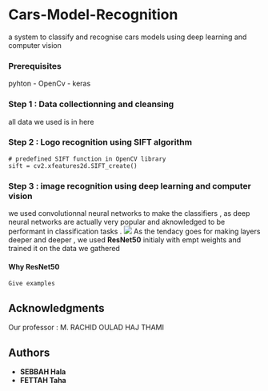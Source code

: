# Cars-Model-Recognition
a system to classify and recognise cars models using deep learning and computer vision


### Prerequisites

pyhton - 
OpenCv - 
keras 

### Step 1 : Data collectionning and cleansing

all data we used is in here


### Step 2 : Logo recognition using SIFT algorithm 

```
# predefined SIFT function in OpenCV library 
sift = cv2.xfeatures2d.SIFT_create()

```




### Step 3 : image recognition using deep learning and computer vision
we used convolutionnal neural networks to make the classifiers , as deep neural networks are actually very popular and aknowledged to be performant in classification tasks . 
<img src="C:\Users\hala\Documents\Ma formation\CNN.png">
As the tendacy goes for making layers deeper and deeper , we used  **ResNet50** initialy with empt weights and trained it on the data we gathered 

#### Why ResNet50


```
Give examples
```


## Acknowledgments
Our professor : M. RACHID OULAD HAJ THAMI

## Authors
* **SEBBAH Hala** 
* **FETTAH Taha** 

